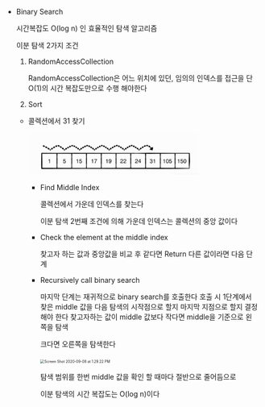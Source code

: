 * Binary Search

  시간복잡도 O(log n) 인 효율적인 탐색 알고리즘

  이분 탐색 2가지 조건

  1. RandomAccessCollection

     RandomAccessCollection은 어느 위치에 있던, 임의의 인덱스를 접근을 단 O(1)의 시간 복잡도만으로 수행 해야한다

  2. Sort

     
     

  * 콜렉션에서 31 찾기 

    <img src="img/Screen Shot 2020-09-08 at 1.18.46 PM.png" alt="Screen Shot 2020-09-08 at 1.18.46 PM" style="zoom:40%;" />

    * Find Middle Index

      콜렉션에서 가운데 인덱스를 찾는다

      이분 탐색 2번째 조건에 의해 가운데 인덱스는 콜렉션의 중앙 값이다

    * Check the element at the middle index

      찾고자 하는 값과 중앙값을 비교 후 같다면 Return 
      다른 값이라면 다음 단계

    * Recursively call binary search

      마지막 단계는 재귀적으로 binary search를 호출한다
      호출 시 1단계에서 찾은 middle 값을 다음 탐색의 시작점으로 할지 마지막 지점으로 할지 결정해야 한다
      찾고자하는 값이 middle 값보다 작다면 middle을 기준으로 왼쪽을 탐색

      크다면 오른쪽을 탐색한다

      <img src="/Users/jeff/Documents/A-yo/boostcourse-ios/정택현/img/Screen Shot 2020-09-08 at 1.29.22 PM.png" alt="Screen Shot 2020-09-08 at 1.29.22 PM" style="zoom:50%;" />

      탐색 범위를 한번 middle 값을 확인 할 때마다 절반으로 줄어듬으로 

      이분 탐색의 시간 복잡도는 O(log n)이다



